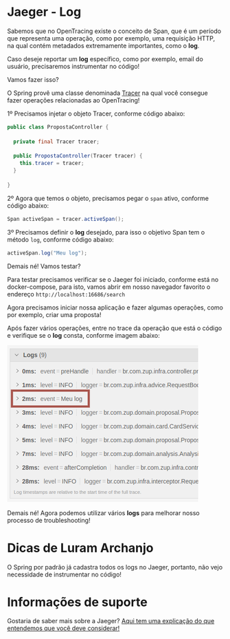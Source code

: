 # Jaeger - Log

Sabemos que no OpenTracing existe o conceito de Span, que é um período que representa uma operação, como por exemplo, 
uma requisição HTTP, na qual contém metadados extremamente importantes, como o **log**.

Caso deseje reportar um **log** específico, como por exemplo, email do usuário, precisaremos instrumentar no código!

Vamos fazer isso?

O Spring provê uma classe denominada [Tracer](https://github.com/opentracing/opentracing-java/blob/master/opentracing-api/src/main/java/io/opentracing/Tracer.java) 
na qual você consegue fazer operações relacionadas ao OpenTracing!

1º Precisamos injetar o objeto Tracer, conforme código abaixo:

```java
public class PropostaController {

  private final Tracer tracer;

  public PropostaController(Tracer tracer) {
    this.tracer = tracer;
  }

}
```

2º Agora que temos o objeto, precisamos pegar o `span` ativo, conforme código abaixo:

```java
Span activeSpan = tracer.activeSpan();
```

3º Precisamos definir o **log** desejado, para isso o objetivo Span tem o método `log`, conforme código abaixo:

```java
activeSpan.log("Meu log");
```

Demais né! Vamos testar?

Para testar precisamos verificar se o Jaeger foi iniciado, conforme está no docker-compose, para isto, vamos abrir em 
nosso navegador favorito o endereço `http://localhost:16686/search`

Agora precisamos iniciar nossa aplicação e fazer algumas operações, como por exemplo, criar uma proposta!

Após fazer vários operações, entre no trace da operação que está o código e verifique se o **log** consta, 
conforme imagem abaixo:

![alt text](../images/open-tracing-009.png "OpenTracing")

Demais né! Agora podemos utilizar vários **logs** para melhorar nosso processo de troubleshooting!

# Dicas de Luram Archanjo

O Spring por padrão já cadastra todos os logs no Jaeger, portanto, não vejo necessidade de instrumentar no código!

# Informações de suporte

Gostaria de saber mais sobre a Jaeger? [Aqui tem uma explicação do que entendemos que você deve considerar!](https://www.jaegertracing.io/docs/1.18/#about)